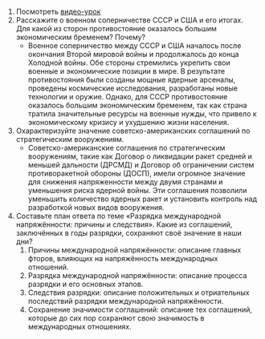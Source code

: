 1. Посмотреть [видео-урок]
2. Расскажите о военном соперничестве СССР и США и его итогах. Для какой из сторон противостояние оказалось большим экономическим бременем? Почему?
    - Военное соперничество между СССР и США началось после окончания Второй мировой войны и продолжалось до конца Холодной войны. Обе стороны стремились укрепить свои военные и экономические позиции в мире. В результате противостояния были созданы мощные ядерные арсеналы, проведены космические исследования, разработаны новые технологии и оружие. Однако, для СССР противостояние оказалось большим экономическим бременем, так как страна тратила значительные ресурсы на военные нужды, что привело к экономическому кризису и ухудшению жизни населения.
3. Охарактеризуйте значение советско-американских соглашений по стратегическим вооружениям. 
    - Советско-американские соглашения по стратегическим вооружениям, такие как Договор о ликвидации ракет средней и меньшей дальности (ДРСМД) и Договор об ограничении систем противоракетной обороны (ДОСП), имели огромное значение для снижения напряженности между двумя странами и уменьшения риска ядерной войны. Эти соглашения позволили уменьшить количество ядерных ракет и установить контроль над разработкой новых видов вооружения.
4. Составьте план ответа по теме «Разрядка международной напряжённости: причины и следствия». Какие из соглашений, заключённых в годы разрядки, сохраняют своё значение в наши дни?
    1. Причины международной напряжённости: описание главных фторов, влияющих на напряжённость международных отношений.
    2. Разрядка международной напряжённости: описание процесса разрядки и его основных этапов.
    3. Следствия разрядки: описание положительных и отриательных последствий разрядки международной напряжённости.
    4. Сохранение значимости соглашений: описание тех соглашений, которые до сих пор сохраняют свою значимость в международных отношениях.

[Видео-урок]: https://resh.edu.ru/subject/lesson/6301/conspect/283838/
